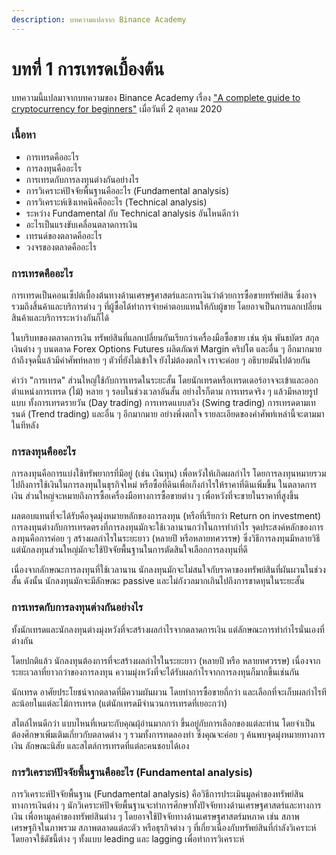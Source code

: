 ```yaml
---
description: บทความแปลจาก Binance Academy
---
```


# บทที่ 1 การเทรดเบื้องต้น

บทความนี้แปลมาจากบทความของ Binance Academy เรื่อง ["A complete guide to cryptocurrency for beginners"](https://academy.binance.com/en/articles/a-complete-guide-to-cryptocurrency-trading-for-beginners?ref=JLI1VBLA&utm_source=BinanceTwitter&utm_medium=GlobalSocial&utm_campaign=GlobalSocial) เมื่อวันที่ 2 ตุลาคม 2020

### เนื้อหา

* การเทรดคืออะไร
* การลงทุนคืออะไร
* การเทรดกับการลงทุนต่างกันอย่างไร
* การวิเคราะห์ปัจจัยพื้นฐานคืออะไร \(Fundamental analysis\)
* การวิเคราะห์เชิงเทคนิคคืออะไร \(Technical analysis\)
* ระหว่าง Fundamental กับ Technical analysis อันไหนดีกว่า
* อะไรเป็นแรงขับเคลื่อนตลาดการเงิน
* เทรนด์ของตลาดคืออะไร
* วงจรของตลาดคืออะไร

### การเทรดคืออะไร

การเทรดเป็นคอนเซ็ปต์เบื้องต้นทางด้านเศรษฐศาสตร์และการเงินว่าด้วยการซื้อขายทรัพย์สิน ซึ่งอาจรวมถึงสิ้นค้าและบริการต่าง ๆ ที่ผู้ซื้อได้ทำการจ่ายค่าตอบแทนให้กับผู้ขาย โดยอาจเป็นการแลกเปลี่ยนสินค้าและบริการระหว่างกันก็ได้

ในบริบทของตลาดการเงิน ทรัพย์สินที่แลกเปลี่ยนกันเรียกว่าเครื่องมือซื้อขาย เช่น หุ้น พันธบัตร สกุลเงินต่าง ๆ บนตลาด Forex Options Futures ผลิตภัณฑ์ Margin คริปโต และอื่น ๆ อีกมากมาย ถ้าถึงจุดนี้แล้วมีคำศัพท์หลาย ๆ ตัวที่ยังไม่เข้าใจ ยังไม่ต้องตกใจ เราจะค่อย ๆ อธิบายมันไปด้วยกัน

คำว่า "การเทรด" ส่วนใหญ่ใช้กับการเทรดในระยะสั้น โดยนักเทรดหรือเทรดเดอร์อาจจะเข้าและออกตำแหน่งการเทรด \(ไม้\) หลาย ๆ รอบในช่วงเวลาอันสั้น อย่างไรก็ตาม การเทรดจริง ๆ แล้วมีหลายรูปแบบ ทั้งการเทรดรายวัน \(Day trading\) การเทรดแบบสวิง \(Swing trading\) การเทรดตามเทรนด์ \(Trend trading\) และอื่น ๆ อีกมากมาย อย่างพึ่งตกใจ รายละเอียดของคำศัพท์เหล่านี้จะตามมาในทีหลัง

### การลงทุนคืออะไร

การลงทุนคือการแบ่งใช้ทรัพยากรที่มีอยู่ \(เช่น เงินทุน\) เพื่อหวังให้เกิดผลกำไร โดยการลงทุนหมายรวมไปถึงการใช้เงินในการลงทุนในธุรกิจใหม่ หรือซื้อที่ดินเพื่อเก็งกำไรให้ราคาที่ดินเพิ่มขึ้น ในตลาดการเงิน ส่วนใหญ่จะหมายถึงการซื้อเครื่องมือทางการซื้อขายต่าง ๆ เพื่อหวังที่จะขายในราคาที่สูงขึ้น

ผลตอบแทนที่จะได้รับคือจุดมุ่งหมายหลักของการลงทุน \(หรือที่เรียกว่า Return on investment\) การลงทุนต่างกับการเทรดตรงที่การลงทุนมักจะใช้เวลานานกว่าในการทำกำไร จุดประสงค์หลักของการลงทุนคือการค่อย ๆ สร้างผลกำไรในระยะยาว \(หลายปี หรือหลายทศวรรษ\) ซึ่งวิธีการลงทุนมีหลายวิธี แต่นักลงทุนส่วนใหญ่มักจะใช้ปัจจัยพื้นฐานในการตัดสินใจเลือกการลงทุนที่ดี

เนื่องจากลักษณะการลงทุนที่ใช้เวลานาน นักลงทุนมักจะไม่สนใจกับราคาของทรัพย์สินที่ผันผวนในช่วงสั้น ดังนั้น นักลงทุนมักจะมีลักษณะ passive และไม่กังวลมากเกินไปถึงการขาดทุนในระยะสั้น

### การเทรดกับการลงทุนต่างกันอย่างไร

ทั้งนักเทรดและนักลงทุนต่างมุ่งหวังที่จะสร้างผลกำไรจากตลาดการเงิน แต่ลักษณะการทำกำไรนั่นเองที่ต่างกัน

โดยปกติแล้ว นักลงทุนต้องการที่จะสร้างผลกำไรในระยะยาว \(หลายปี หรือ หลายทศวรรษ\) เนื่องจากระยะเวลาที่ยาวกว่าของการลงทุน ความมุ่งหวังที่จะได้รับผลกำไรจากการลงทุนก็มากขึ้นเช่นกัน

นักเทรด อาศัยประโยชน์จากตลาดที่มีความผันผวน โดยทำการซื้อขายถี่กว่า และเลือกที่จะเก็บผลกำไรทีละน้อยในแต่ละไม้การเทรด \(แต่นักเทรดมีจำนวนการเทรดที่เยอะกว่า\)

สไตล์ไหนดีกว่า แบบไหนที่เหมาะกับคุณผุ้อ่านมากกว่า ขึ้นอยู่กับการเลือกของแต่ละท่าน โดยจำเป็นต้องศึกษาเพิ่มเติมเกี่ยวกับตลาดต่าง ๆ รวมทั้งการทดลองทำ ซึ่งคุณจะค่อย ๆ ค้นพบจุดมุ่งหมายทางการเงิน ลักษณะนิสัย และสไตล์การเทรดที่แต่ละคนชอบได้เอง

### การวิเคราะห์ปัจจัยพื้นฐานคืออะไร \(Fundamental analysis\)

การวิเคราะห์ปัจจัยพื้นฐาน \(Fundamental analysis\) คือวิธีการประเมินมูลค่าของทรัพย์สินทางการเงินต่าง ๆ นักวิเคราะห์ปัจจัยพื้นฐานจะทำการศึกษาทั้งปัจจัยทางด้านเศรษฐศาสตร์และทางการเงิน เพื่อหามูลค่าของทรัพย์สินต่าง ๆ โดยอาจใช้ปัจจัยทางด้านเศรษฐศาสตร์มหภาค เช่น สภาพเศรษฐกิจในภาพรวม สภาพตลาดแต่ละตัว หรือธุรกิจต่าง ๆ ที่เกี่ยวเนื่องกับทรัพย์สินที่กำลังวิเคราะห์ โดยอาจใช้ดัชนี้ต่าง ๆ ทั้งแบบ leading และ lagging เพื่อทำการวิเคราะห์







